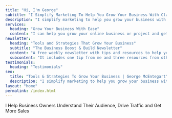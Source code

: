 ```yaml
---
title: "Hi, I'm George"
subtitle: "I Simplify Marketing To Help You Grow Your Business With Clarity and Confidence"
description: "I simplify marketing to help you grow your business with clarity and confidence."
services: 
  heading: "Grow Your Business With Ease"
  content: "I can help you grow your online business or project and get more sales with the following options..."
newsletter: 
  heading: "Tools and Strategies That Grow Your Business"
  subtitle: "The Business Boost & Build Newsletter"
  content: "A free weekly newsletter with tips and resources to help you grow your business with clarity and confidence."
  subcontent: "It includes one tip from me and three resources from others."
testimonials:
  heading: "Testimonials"
seo:
  title: "Tools & Strategies To Grow Your Business | George McEntegart"
  description: "I simplify marketing to help you grow your business with clarity and confidence."
layout: "home"
permalink: /index.html
---
```



I Help Business Owners Understand Their Audience, Drive Traffic and Get More Sales
